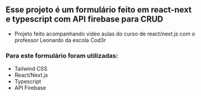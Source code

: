 ## Esse projeto é um formulário feito em react-next e typescript com API firebase para CRUD
* Projeto feito acompanhando video aulas do curso de react/next.js com o professor Leonardo da escola Cod3r

### Para este formulário foram utilizadas:
* Tailwind CSS
* React/Next.js
* Typescript
* API Firebase